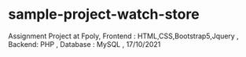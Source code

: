 # sample-project-watch-store
Assignment Project at Fpoly,
Frontend : HTML,CSS,Bootstrap5,Jquery ,
Backend: PHP ,
Database : MySQL ,
17/10/2021

